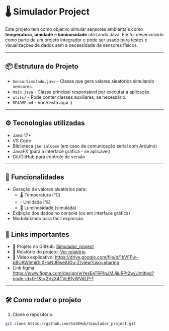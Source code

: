 # 🌡️ Simulador Project

Este projeto tem como objetivo simular sensores ambientais como **temperatura**, **umidade** e **luminosidade** utilizando Java. Ele foi desenvolvido como parte de um projeto integrador e pode ser usado para testes e visualizações de dados sem a necessidade de sensores físicos.

---

## 📦 Estrutura do Projeto

- `SensorSimulado.java` - Classe que gera valores aleatórios simulando sensores.
- `Main.java` - Classe principal responsável por executar a aplicação.
- `utils/` - Pode conter classes auxiliares, se necessário.
- `README.md` - Você está aqui :)

---

## ⚙️ Tecnologias utilizadas

- Java 17+
- VS Code
- Biblioteca `jSerialComm` (em caso de comunicação serial com Arduino)
- JavaFX (para a interface gráfica - se aplicável)
- Git/GitHub para controle de versão

---

## 🧪 Funcionalidades

- Geração de valores aleatórios para:
  - 🌡️ Temperatura (°C)
  - 💧 Umidade (%)
  - 🔆 Luminosidade (simulada)
- Exibição dos dados no console (ou em interface gráfica)
- Modularizado para fácil expansão


## 🔗 Links importantes

- 🔬 Projeto no GitHub: [Simulador_project](https://github.com/Gut0Hub/Simulador_project)
- 📘 Relatório do projeto: [Ver relatório](https://drive.google.com/file/d/1qbKeXhGh3HaRItU7kyTy99xoIB3sHCq0/view?usp=sharing)
- 🎥 Vídeo explicativo: https://drive.google.com/file/d/1bVFFw-pBUAWlnhjGIiXHxNJRweiUGu-Z/view?usp=sharing
- Link figma: https://www.figma.com/design/wYesEeTRPlqJMJjiuRPt2w/Untitled?node-id=0-1&t=2VzX4TVcBfyWVdLP-1
---

## 🛠️ Como rodar o projeto

1. Clone o repositório:
```bash
git clone https://github.com/Gut0Hub/Simulador_project.git
